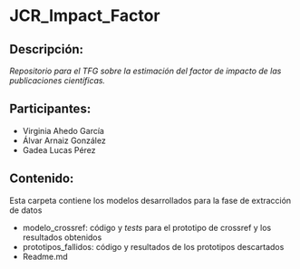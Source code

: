 # JCR_Impact_Factor


## Descripción:
_Repositorio para el TFG sobre la estimación del factor de impacto de las publicaciones científicas._

## Participantes:
* Virginia Ahedo García
* Álvar Arnaiz González
* Gadea Lucas Pérez

## Contenido:
Esta carpeta contiene los modelos desarrollados para la fase de extracción de datos
* modelo_crossref: código y _tests_ para el prototipo de crossref y los resultados obtenidos
* prototipos_fallidos: código y resultados de los prototipos descartados
* Readme.md
